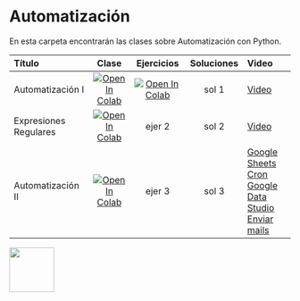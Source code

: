 # Automatización

En esta carpeta encontrarán las clases sobre Automatización con Python.

| Título        | Clase         | Ejercicios | Soluciones | Video
|:--------------------|:--------------------:|:--------------------:|:--------------------:|:--------------------
| Automatización I | [![Open In Colab](https://colab.research.google.com/assets/colab-badge.svg)](https://colab.research.google.com/github/institutohumai/cursos-python/blob/master/Automatizacion/Automatización_I/automatizacion_pygui_bash_os.ipynb) | [![Open In Colab](https://colab.research.google.com/assets/colab-badge.svg)](https://colab.research.google.com/github/institutohumai/cursos-python/blob/master/Automatizacion/Automatizaci%C3%B3n_I/ejercicios/ejercicios_automatizacion_1.ipynb)| sol 1 | [Video](https://youtu.be/kmlYp8I1MJs)
| Expresiones Regulares | [![Open In Colab](https://colab.research.google.com/assets/colab-badge.svg)](https://colab.research.google.com/github/institutohumai/cursos-python/blob/master/Automatizacion/Expresiones_Regulares/expresiones_regulares.ipynb) | ejer 2 | sol 2 | [Video](https://youtu.be/JB7H4htd3tU)
| Automatización II | [![Open In Colab](https://colab.research.google.com/assets/colab-badge.svg)](https://colab.research.google.com/github/institutohumai/cursos-python/blob/master/Automatizacion/Automatización_2/clase_automatizacion_2_gsheets_cron_mails.ipynb) | ejer 3 | sol 3 | [Google Sheets](https://youtu.be/GiVsZhcWEu0) <br>[Cron](https://youtu.be/iWloasRpleU)  <br>[Google Data Studio](https://youtu.be/1MucxZ5ajF0)  <br>[Enviar mails](https://youtu.be/1ichChURnjM)

<img src='https://humai.com.ar/static/logos/isologo.png' width='80px' margin='100px'></img>
